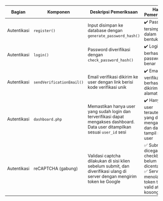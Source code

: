 | Bagian      | Komponen                  | Deskripsi Pemeriksaan                                                                 | Hasil Pemeriksaan                                                      | Screenshot Code               | Screenshot Tampilan         |
|-------------|---------------------------|----------------------------------------------------------------------------------------|------------------------------------------------------------------------|-------------------------------|-----------------------------|
| Autentikasi | `register()`              | Input disimpan ke database dengan `generate_password_hash()`                           | ✔️ Password tersimpan dalam bentuk hash                                | ![](regisCode.png)           | ![](regis.jpg)              |
| Autentikasi | `login()`                 | Password diverifikasi dengan `check_password_hash()`                                   | ✔️ Login berhasil jika password benar                                  | ![](logincode.png)           | ![](login.jpg)              |
| Autentikasi | `sendVerificationEmail()` | Email verifikasi dikirim ke user dengan link berisi kode verifikasi unik               | ✔️ Email verifikasi berhasil dikirim ke alamat user                    | ![](verifCode.png)           | ![](verifikasi.png)         |
| Autentikasi | `dashboard.php`           | Memastikan hanya user yang sudah login dan terverifikasi dapat mengakses dashboard. Data user ditampilkan sesuai `user_id` sesi | ✔️ Hanya user terautentikasi yang dapat mengakses, dan data tampil sesuai user | ![](dasCode.png)             | ![](das.png)          |
| Autentikasi | reCAPTCHA (gabung) | Validasi captcha dilakukan di sisi klien sebelum submit, dan diverifikasi ulang di server dengan mengirim token ke Google | ✅ Submit dicegah jika checkbox belum dicentang<br>✅ Server menolak jika token tidak valid atau kosong | ![](captchasukses.png)  |![](kodecap.png)  |



